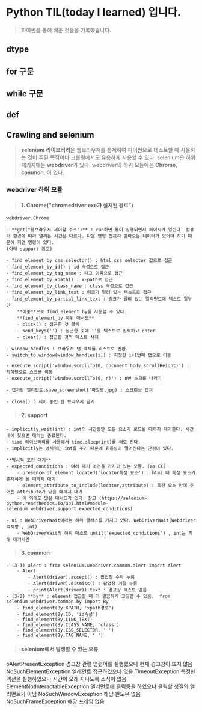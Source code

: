 # Python TIL(today I learned) 입니다. 
> 파이썬을 통해 배운 것들을 기록했습니다.

## dtype

## for 구문

## while 구문

## def 

## Crawling and selenium 
> <strong>selenium 라이브러리</strong>은 웹브라우저를 통제하여 파이썬으로 테스트할 때 사용하는 것이 주된 목적이나 크롤링에서도 유용하게 사용할 수 있다. 
> selenium은 하위 패키지에는 <strong>webdriver</strong>가 있다. 
> webdriver의 하위 모듈에는 **Chrome**, **common**, 이 있다. 

### webdriver 하위 모듈
> #### 1. Chrome("chromedriver.exe가 설치된 경로") 
    webdriver.Chrome
    
    - **get("웹브라우저 제어할 주소")** : run하면 웹이 실행되면서 페이지가 열린다. 컴퓨터 환경에 따라 열리는 시간은 다르다. 다음 명령 전까지 받아오는 데이터가 있어야 하기 때문에 지연 명령이 있다.
    (아래 support 참고)

    - find_element_by_css_selector() : html css selector 값으로 접근 
    - find_element_by_id() : id 속성으로 접근
    - find_element_by_tag_name : 태그 이름으로 접근
    - find_element_by_xpath() : x-path로 접근
    - find_element_by_class_name : class 속성으로 접근
    - find_element_by_link_text : 링크가 달려 있는 텍스트로 접근
    - find_element_by_partial_link_text : 링크가 달려 있는 엘리먼트에 텍스트 일부만
        **이중**으로 find_element_by를 사용할 수 있다. 
        **find_element_by 하위 매서드** 
        - click() : 접근한 것 클릭
        - send_keys('') : 접근한 것에 ''을 텍스트로 입력하고 enter
        - clear() : 접근한 것의 텍스트 삭제

    - window_handles : 브라우저 탭 객체를 리스트로 반환. 
    - switch_to.window(window_handles[i]) : 지정한 i+1번째 탭으로 이동

    - execute_script('window.scrollTo(0, document.body.scrollHeight)') : 최하단으로 스크롤 이동
    - execute_script('window.scrollTo(0, n)') : n번 스크롤 내리기 

    - 캡처할 엘리먼트.save_screenshot('파일명.jpg) : 스크린샷 캡쳐

    - close() : 제어 중인 웹 브라우저 닫기



> #### 2. support
    - implicitly_wait(int) : int의 시간동안 모든 요소가 로드될 때까지 대기한다. 시간 내에 찾으면 대기는 종료된다. 
    - time 라이브러리를 사용해서 time.sleep(int)를 써도 된다. 
    - implicitly는 명시적인 int를 주기 때문에 효율성이 떨어진다는 단점이 있다. 

    **명시적 조건 대기**
    - expected_conditions : 여러 대기 조건을 가지고 있는 모듈. (as EC)
        - presence_of_element_located('locator특정 요소') : html 내 특정 요소가 존재하게 될 때까지 대기
        - element_attribute_to_include(locator,attribute) : 특정 요소 안에 주어진 attribute가 있을 때까지 대기
        - 이 외에도 많은 매서드가 있다. 참고 (https://selenium-python.readthedocs.io/api.html#module-selenium.webdriver.support.expected_conditions)

    - ui : WebDriverWait이라는 하위 클래스를 가지고 있다. WebDriverWait(Webdriver객체명 , int) 
        - WebDriverWait의 하위 매소드 until('expected_conditions') , int는 최대 대기시간

>#### 3. common
    - (3-1) alert : from selenium.webdriver.common.alert import Alert
        - Alert 
            - Alert(driver).accept() : 팝업창 수락 누름 
            - Alert(driver).dismiss() : 팝업창 거절 누름
            - print(Alert(driver)).text : 경고창 텍스트 얻음
    - (3-2) **by** : element 접근할 때 더 깔끔하게 코딩할 수 있음.  from selenium.webdriver.common.by import By
        - find_element(By.XPATH, 'xpath경로')
        - find_element(By.ID, 'id속성')
        - find_element(By.LINK_TEXT)
        - find_element(By.CLASS_NAME, 'class')
        - find_element(By.CSS_SELECTOR, ' ')
        - find_element(By.TAG_NAME, ' ')





>#### selenium에서 발생할 수 있는 오류
oAlertPresentException 경고창 관련 명령어를 실행했으나 현재 경고창이 뜨지 않음
NoSuchElementException 엘레먼트 접근하였으나 없음
TimeoutException 특정한 액션을 실행하였으나 시간이 오래 지나도록 소식이 없음
ElementNotInteractableException 엘리먼트에 클릭등을 하였으나 클릭할 성질의 엘리먼트가 아님
NoSuchWindowException 해당 윈도우 없음
NoSuchFrameException 해당 프레임 없음
